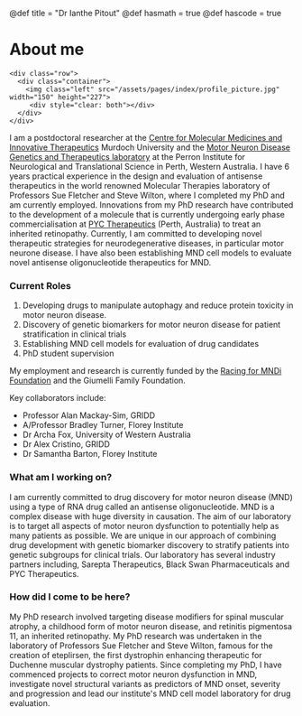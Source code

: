 @def title = "Dr Ianthe Pitout"
@def hasmath = true
@def hascode = true
<!-- Note: by default hasmath == true and hascode == false. You can change this in
the config file by setting hasmath = false for instance and just setting it to true
where appropriate -->

# About me
<!-- raw html to allow a responsive row  -->
~~~
<div class="row">
  <div class="container">
    <img class="left" src="/assets/pages/index/profile_picture.jpg" width="150" height="227">
     <div style="clear: both"></div>      
  </div>
</div>
~~~


I am a postdoctoral researcher at the [Centre for Molecular Medicines and Innovative Therapeutics](https://www.murdoch.edu.au/research/institutes-centres/health-futures-institute/centre-for-molecular-medicine-and-innovative-therapeutics) Murdoch University and the [Motor Neuron Disease Genetics and Therapeutics laboratory](https://perroninstitute.org/neurological-disorder-research/neuroscience-genetic-therapies/) at the Perron Institute for Neurological and Translational Science in Perth, Western Australia. I have 6 years practical experience in the design and evaluation of antisense therapeutics in the world renowned Molecular Therapies laboratory of Professors Sue Fletcher and Steve Wilton, where I completed my PhD and am currently employed.  Innovations from my PhD research have contributed to the development of a molecule that is currently undergoing early phase commercialisation at [PYC Therapeutics](https://pyctx.com) (Perth, Australia) to treat an inherited retinopathy. Currently, I am committed to developing novel therapeutic strategies for neurodegenerative diseases, in particular motor neurone disease. I have also been establishing MND cell models to evaluate novel antisense oligonucleotide therapeutics for MND.
 


### Current Roles

1.  Developing drugs to manipulate autophagy and reduce protein toxicity in motor neuron disease.
2.  Discovery of genetic biomarkers for motor neuron disease for patient stratification in clinical trials
3.  Establishing MND cell models for evaluation of drug candidates
4.  PhD student supervision


My employment and research is currently funded by the [Racing for MNDi Foundation](https://www.racingformndi.com.au) and the Giumelli Family Foundation.

Key collaborators include:
*  Professor Alan Mackay-Sim, GRIDD
*  A/Professor Bradley Turner, Florey Institute
*  Dr Archa Fox, University of Western Australia
*  Dr Alex Cristino, GRIDD
*  Dr Samantha Barton, Florey Institute


### What am I working on?

I am currently committed to drug discovery for motor neuron disease (MND) using a type of RNA drug called an antisense oligonucleotide. MND is a complex disease with huge diversity in causation. The aim of our laboratory is to target all aspects of motor neuron dysfunction to potentially help as many patients as possible. We are unique in our approach of combining drug development with genetic biomarker discovery to stratify patients into genetic subgroups for clinical trials. Our laboratory has several industry partners including, Sarepta Therapeutics, Black Swan Pharmaceuticals and PYC Therapeutics. 

### How did I come to be here?

My PhD research involved targeting disease modifiers for spinal muscular atrophy, a childhood form of motor neuron disease, and retinitis pigmentosa 11, an inherited retinopathy.
My PhD research was undertaken in the laboratory of Professors Sue Fletcher and Steve Wilton, famous for the creation of eteplirsen, the first dystrophin enhancing therapeutic for Duchenne muscular dystrophy patients. Since completing my PhD, I have commenced projects to correct motor neuron dysfunction in MND, investigate novel structural variants as predictors of MND onset, severity and progression and lead our institute's MND cell model laboratory for drug evaluation.


